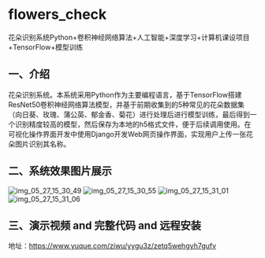 # flowers_check
花朵识别系统Python+卷积神经网络算法+人工智能+深度学习+计算机课设项目+TensorFlow+模型训练

## 一、介绍
花朵识别系统。本系统采用Python作为主要编程语言，基于TensorFlow搭建ResNet50卷积神经网络算法模型，并基于前期收集到的5种常见的花朵数据集（向日葵、玫瑰、蒲公英、郁金香、菊花）进行处理后进行模型训练，最后得到一个识别精度较高的模型，然后保存为本地的h5格式文件，便于后续调用使用。在可视化操作界面开发中使用Django开发Web网页操作界面，实现用户上传一张花朵图片识别其名称。

## 二、系统效果图片展示
![img_05_27_15_30_49](https://github.com/user-attachments/assets/bd9aeaf5-a91f-450b-ad68-a92c088ba2fd)
![img_05_27_15_30_55](https://github.com/user-attachments/assets/1bc72021-59a5-449e-802e-738db1820522)
![img_05_27_15_31_01](https://github.com/user-attachments/assets/e8de813c-61e1-4c2d-9dc9-7c0dfca35037)
![img_05_27_15_31_06](https://github.com/user-attachments/assets/719f5772-0e7a-4f75-9664-5a47a6cee499)

## 三、演示视频 and 完整代码 and 远程安装
地址：https://www.yuque.com/ziwu/yygu3z/zetq5wehgyh7gufv
